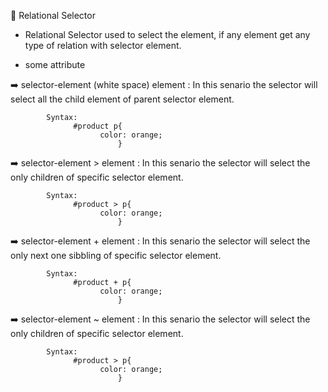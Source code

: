 📘 Relational Selector
- Relational Selector used to select the element, if any element get any type of relation with selector element.

- some attribute

  
➡️ selector-element (white space) element
 : In this senario the selector will select all the child element of parent selector element.

            Syntax:
                  #product p{
                        color: orange;
                            }



➡️ selector-element > element
: In this senario the selector will select the only children of specific selector element.
  
            Syntax:
                  #product > p{
                        color: orange;
                            }


➡️ selector-element + element
: In this senario the selector will select the only next one sibbling of specific selector element.
  
            Syntax:
                  #product + p{
                        color: orange;
                            }

➡️ selector-element ~ element
: In this senario the selector will select the only children of specific selector element.
  
            Syntax:
                  #product > p{
                        color: orange;
                            }
